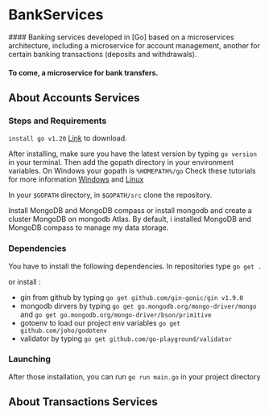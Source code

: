 # BankServices
#### Banking services developed in [Go] based on a microservices architecture, including a microservice for account management, another for certain banking transactions (deposits and withdrawals).

#### **To come, a microservice for bank transfers.**
## About Accounts Services

### Steps and Requirements

`install go v1.20` [Link](https://go.dev/doc/install) to download.

After installing, make sure you have the latest version by typing `go version` in your terminal. Then add the gopath directory in your environment variables. On Windows your gopath is `%HOMEPATH%/go`
Check these tutorials for more information [Windows](https://www.youtube.com/watch?v=kjr3mOPv8Sk) and [Linux](https://fr.techtribune.net/linux/comment-installer-golang-langage-de-programmation-go-sous-linux/484285/)

In your `$GOPATH` directory, in `$GOPATH/src` clone the repository.

Install MongoDB and MongoDB compass or install mongodb and create a cluster MongoDB on mongodb Atlas. By default, i installed MongoDB and MongoDB compass to manage my data storage.

### Dependencies

You have to install the following dependencies. In repositories type `go get .`

or install :

* gin from github by typing `go get github.com/gin-gonic/gin v1.9.0`
* mongodb dirvers by typing `go get go.mongodb.org/mongo-driver/mongo`  and  `go get go.mongodb.org/mongo-driver/bson/primitive`
* gotoenv to load our project env variables `go get github.com/joho/godotenv`
* validator by typing `go get github.com/go-playground/validator`

### Launching

After those installation, you can run `go run main.go` in your project directory
## About Transactions Services
